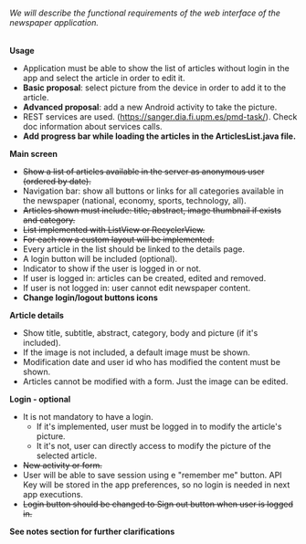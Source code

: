 ###### We will describe the functional requirements of the web interface of the newspaper application.

**Usage**
- Application must be able to show the list of articles without login in the app and select the article in order to edit it. 
- **Basic proposal**: select picture from the device in order to add it to the article.
- **Advanced proposal**: add a new Android activity to take the picture.
- REST services are used. (https://sanger.dia.fi.upm.es/pmd-task/). Check doc information about services calls.
- **Add progress bar while loading the articles in the ArticlesList.java file.**

**Main screen**
- ~~Show a list of articles available in the server as anonymous user (ordered by date).~~
- Navigation bar: show all buttons or links for all categories available in the newspaper (national, economy, sports, technology, all).
- ~~Articles shown must include: title, abstract, image thumbnail if exists and category.~~
- ~~List implemented with ListView or RecyclerView.~~
- ~~For each row a custom layout will be implemented.~~
- Every article in the list should be linked to the details page.
- A login button will be included (optional).
- Indicator to show if the user is logged in or not. 
- If user is logged in: articles can be created, edited and removed.
- If user is not logged in: user cannot edit newspaper content.
- **Change login/logout buttons icons**

**Article details**
- Show title, subtitle, abstract, category, body and picture (if it's included).
- If the image is not included, a default image must be shown.
- Modification date and user id who has modified the content must be shown.
- Articles cannot be modified with a form. Just the image can be edited. 

**Login - optional**
- It is not mandatory to have a login. 
  - If it's implemented, user must be logged in to modify the article's picture.
  - It it's not, user can directly access to modify the picture of the selected article.
- ~~New activity or form.~~
- User will be able to save session using e "remember me" button. API Key will be stored in the app preferences, so no login is needed in next app executions.
- ~~Login button should be changed to Sign out button when user is logged in.~~


**See notes section for further clarifications**
